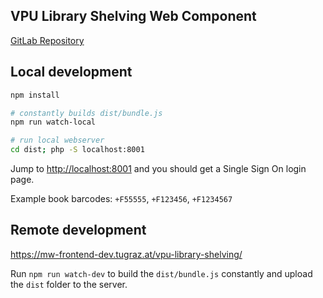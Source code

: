 ## VPU Library Shelving Web Component

[GitLab Repository](https://gitlab.tugraz.at/VPU/Middleware/LibraryShelvingWC)

## Local development

```bash
npm install

# constantly builds dist/bundle.js 
npm run watch-local

# run local webserver
cd dist; php -S localhost:8001
```

Jump to <http://localhost:8001> and you should get a Single Sign On login page.

Example book barcodes: `+F55555`, `+F123456`, `+F1234567`


## Remote development

<https://mw-frontend-dev.tugraz.at/vpu-library-shelving/>

Run `npm run watch-dev` to build the `dist/bundle.js` constantly and upload the `dist` folder to the server.
